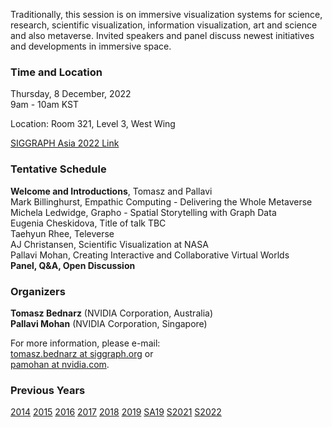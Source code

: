 Traditionally, this session is on immersive visualization systems for science, research, scientific visualization, information visualization, art and science and also metaverse. Invited speakers and panel discuss newest initiatives and developments in immersive space.

### Time and Location

Thursday, 8 December, 2022<br>
9am - 10am KST<br>

Location: Room 321, Level 3, West Wing

[SIGGRAPH Asia 2022 Link](https://sa2022.siggraph.org/en/presentation/?id=bof_103&sess=sess263)

### Tentative Schedule
**Welcome and Introductions**, Tomasz and Pallavi<br />
Mark Billinghurst, Empathic Computing - Delivering the Whole Metaverse<br />
Michela Ledwidge, Grapho - Spatial Storytelling with Graph Data<br />
Eugenia Cheskidova, Title of talk TBC<br />
Taehyun Rhee, Televerse<br />
AJ Christansen, Scientific Visualization at NASA<br />
Pallavi Mohan, Creating Interactive and Collaborative Virtual Worlds<br />
**Panel, Q&A, Open Discussion**

### Organizers

**Tomasz Bednarz** (NVIDIA Corporation, Australia)<br>
**Pallavi Mohan** (NVIDIA Corporation, Singapore)

For more information, please e-mail:<br>
[tomasz.bednarz at siggraph.org](mailto:tomasz.bednarz@siggraph.org) or<br>
[pamohan at nvidia.com](mailto:pamohan@nvidia.com).

### Previous Years

[2014](http://immersive-visualisation.blogspot.com/2014)
[2015](http://immersive-visualisation.blogspot.com/2015/)
[2016](http://immersive-visualisation.blogspot.com/2016)
[2017](/2017.html)
[2018](/2018.html)
[2019](/2019.html)
[SA19](/sa2019.html)
[S2021](/s2021.html)
[S2022](/s2022.html)
